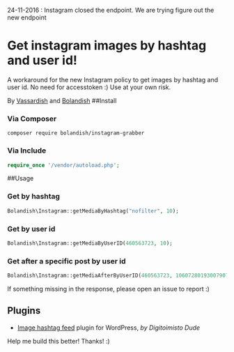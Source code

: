 24-11-2016 : Instagram closed the endpoint. We are trying figure out the new endpoint

# Get instagram images by hashtag and user id!
A workaround for the new Instagram policy to get images by hashtag and user id.
No need for accesstoken :)
Use at your own risk.

By [Vassardish](https://github.com/Vassard) and [Bolandish](https://github.com/Bolandish)
##Install

### Via Composer
```shell
composer require bolandish/instagram-grabber
```

### Via Include
```php
require_once '/vendor/autoload.php';
```

##Usage

### Get by hashtag
```php
Bolandish\Instagram::getMediaByHashtag("nofilter", 10);
```

### Get by user id
```php
Bolandish\Instagram::getMediaByUserID(460563723, 10);
```

### Get after a specific post by user id
```php
Bolandish\Instagram::getMediaAfterByUserID(460563723, 1060728019300790746, 10);
```

If something missing in the response, please open an issue to report :)

## Plugins
* [Image hashtag feed](https://github.com/digitoimistodude/image-hashtag-feed) plugin for WordPress, _by Digitoimisto Dude_

Help me build this better! Thanks! :)
